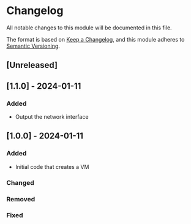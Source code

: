 # Changelog
All notable changes to this module will be documented in this file.
 
The format is based on [Keep a Changelog](https://keepachangelog.com/en/1.1.0/),
and this module adheres to [Semantic Versioning](https://semver.org/spec/v2.0.0.html).
 
## [Unreleased]

## [1.1.0] - 2024-01-11

### Added
 - Output the network interface

## [1.0.0] - 2024-01-11 

### Added
 - Initial code that creates a VM
### Changed
 
### Removed

### Fixed
